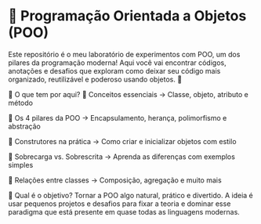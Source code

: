 # 🧠 Programação Orientada a Objetos (POO)
Este repositório é o meu laboratório de experimentos com POO, um dos pilares da programação moderna! Aqui você vai encontrar códigos, anotações e desafios que exploram como deixar seu código mais organizado, reutilizável e poderoso usando objetos. 🚀

📌 O que tem por aqui?
🔸 Conceitos essenciais
→ Classe, objeto, atributo e método

🔸 Os 4 pilares da POO
→ Encapsulamento, herança, polimorfismo e abstração

🔸 Construtores na prática
→ Como criar e inicializar objetos com estilo

🔸 Sobrecarga vs. Sobrescrita
→ Aprenda as diferenças com exemplos simples

🔸 Relações entre classes
→ Composição, agregação e muito mais

🎯 Qual é o objetivo?
Tornar a POO algo natural, prático e divertido. A ideia é usar pequenos projetos e desafios para fixar a teoria e dominar esse paradigma que está presente em quase todas as linguagens modernas.
